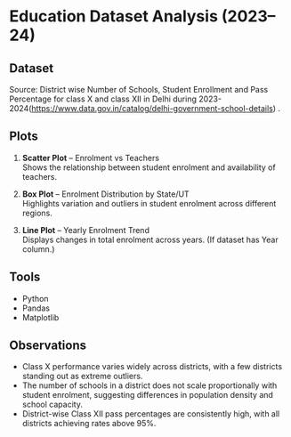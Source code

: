 # Education Dataset Analysis (2023–24)

## Dataset
Source: District wise Number of Schools, Student Enrollment and Pass Percentage for class X and class XII in Delhi during 2023-2024(https://www.data.gov.in/catalog/delhi-government-school-details) .

## Plots
1. **Scatter Plot** – Enrolment vs Teachers  
   Shows the relationship between student enrolment and availability of teachers.  
   
2. **Box Plot** – Enrolment Distribution by State/UT  
   Highlights variation and outliers in student enrolment across different regions.  

3. **Line Plot** – Yearly Enrolment Trend  
   Displays changes in total enrolment across years. (If dataset has Year column.)

## Tools
- Python
- Pandas
- Matplotlib

## Observations
- Class X performance varies widely across districts, with a few districts standing out as extreme outliers.
- The number of schools in a district does not scale proportionally with student enrolment, suggesting differences in population density and school capacity.
- District-wise Class XII pass percentages are consistently high, with all districts achieving rates above 95%.